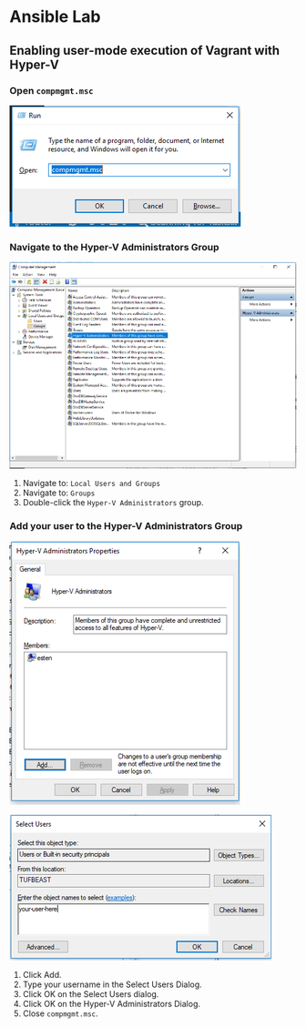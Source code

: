 # Ansible Lab

## Enabling user-mode execution of Vagrant with Hyper-V

### Open `compmgmt.msc`

![Windows Run Command Dialog Box](../.imgs/setup/compmgmt.PNG)

### Navigate to the Hyper-V Administrators Group

![Hyper-V Administrators Group in compmgmt.msc](../.imgs/setup/hyperv-administrators.PNG)

1. Navigate to: `Local Users and Groups`
2. Navigate to: `Groups`
3. Double-click the `Hyper-V Administrators` group.

### Add your user to the Hyper-V Administrators Group

![Hyper-V Administrators Dialog](../.imgs/setup/group-dialog.PNG)

![Select Users Dialog](../.imgs/setup/select-users-dialog.PNG)

1. Click Add.
2. Type your username in the Select Users Dialog.
3. Click OK on the Select Users dialog.
4. Click OK on the Hyper-V Administrators Dialog.
5. Close `compmgmt.msc`.